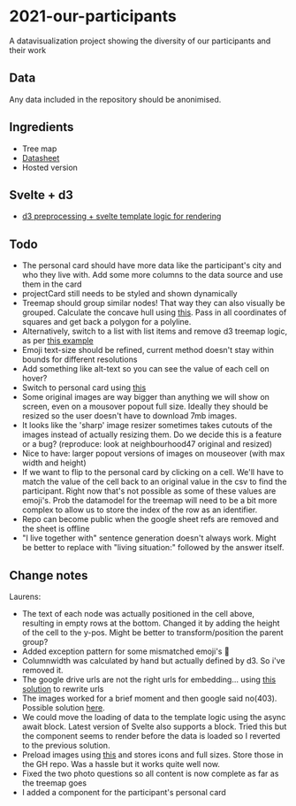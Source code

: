 # 2021-our-participants
A datavisualization project showing the diversity of our participants and their work

## Data
Any data included in the repository should be anonimised.

## Ingredients
- Tree map
- [Datasheet](https://docs.google.com/spreadsheets/d/e/2PACX-1vTpHsrDU_GQb1bscKLWeyuWt_5N5UglcmtuyfjizGE3h27UKIJ9f-UvOFv7mOsoM3POpYq_vSrAXwK_/pub?gid=1518708891&single=true&output=csv)
- Hosted version

## Svelte + d3
- [d3 preprocessing + svelte template logic for rendering](https://svelte.dev/repl/8262eb73a08f48adba8e0b706c1a939f?version=3.22.1)

## Todo
- The personal card should have more data like the participant's city and who they live with. Add some more columns to the data source and use them in the card
- projectCard still needs to be styled and shown dynamically
- Treemap should group similar nodes! That way they can also visually be grouped. Calculate the concave hull using [this](https://github.com/mapbox/concaveman). Pass in all coordinates of squares and get back a polygon for a polyline.
- Alternatively, switch to a list with list items and remove d3 treemap logic, as per [this example](https://observablehq.com/d/f9298c71ebe65027)
- Emoji text-size should be refined, current method doesn't stay within bounds for different resolutions
- Add something like alt-text so you can see the value of each cell on hover?
- Switch to personal card using [this](https://www.w3schools.com/howto/howto_css_flip_card.asp)
- Some original images are way bigger than anything we will show on screen, even on a mousover popout full size. Ideally they should be resized so the user doesn't have to download 7mb images.
- It looks like the 'sharp' image resizer sometimes takes cutouts of the images instead of actually resizing them. Do we decide this is a feature or a bug? (reproduce: look at neighbourhood47 original and resized)
- Nice to have: larger popout versions of images on mouseover (with max width and height)
- If we want to flip to the personal card by clicking on a cell. We'll have to match the value of the cell back to an original value in the csv to find the participant. Right now that's not possible as some of these values are emoji's. Prob the datamodel for the treemap will need to be a bit more complex to allow us to store the index of the row as an identifier. 
- Repo can become public when the google sheet refs are removed and the sheet is offline
- "I live together with" sentence generation doesn't always work. Might be better to replace with "living situation:" followed by the answer itself.

## Change notes
Laurens:
- The text of each node was actually positioned in the cell above, resulting in empty rows at the bottom. Changed it by adding the height of the cell to the y-pos. Might be better to transform/position the parent group?
- Added exception pattern for some mismatched emoji's 🙁
- Columnwidth was calculated by hand but actually defined by d3. So i've removed it.
- The google drive urls are not the right urls for embedding... using [this solution](https://dev.to/temmietope/embedding-a-google-drive-image-in-html-3mm9) to rewrite urls
- The images worked for a brief moment and then google said no(403). Possible solution [here](https://stackoverflow.com/questions/60129114/how-to-fix-403-error-while-displaying-images-from-google-drive).
- We could move the loading of data to the template logic using the async await block. Latest version of Svelte also supports a <then> block. Tried this but the component seems to render before the data is loaded so I reverted to the previous solution.
- Preload images using [this](https://sharp.pixelplumbing.com/) and stores icons and full sizes. Store those in the GH repo. Was a hassle but it works quite well now. 
- Fixed the two photo questions so all content is now complete as far as the treemap goes
- I added a component for the participant's personal card